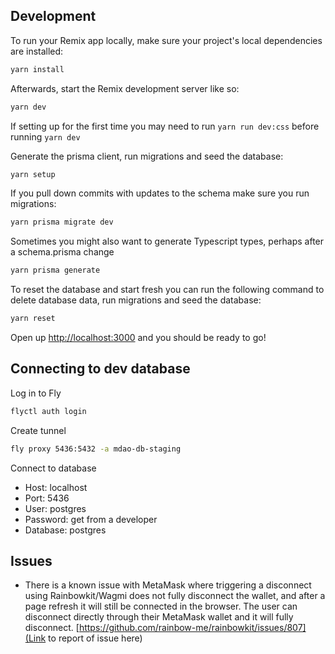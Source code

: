 ## Development

To run your Remix app locally, make sure your project's local dependencies are installed:

```sh
yarn install
```

Afterwards, start the Remix development server like so:

```sh
yarn dev
```

If setting up for the first time you may need to run `yarn run dev:css` before running `yarn dev`

Generate the prisma client, run migrations and seed the database:

```sh
yarn setup
```

If you pull down commits with updates to the schema make sure you run migrations:

```sh
yarn prisma migrate dev
```

Sometimes you might also want to generate Typescript types, perhaps after a schema.prisma change

```sh
yarn prisma generate
```

To reset the database and start fresh you can run the following command to delete database data, run migrations and seed the database:

```sh
yarn reset
```

Open up [http://localhost:3000](http://localhost:3000) and you should be ready to go!

## Connecting to dev database

Log in to Fly

```sh
flyctl auth login
```

Create tunnel

```sh
fly proxy 5436:5432 -a mdao-db-staging
```

Connect to database

- Host: localhost
- Port: 5436
- User: postgres
- Password: get from a developer
- Database: postgres

## Issues

- There is a known issue with MetaMask where triggering a disconnect using Rainbowkit/Wagmi does not fully disconnect the wallet, and after a page refresh it will still be connected in the browser. The user can disconnect directly through their MetaMask wallet and it will fully disconnect. [https://github.com/rainbow-me/rainbowkit/issues/807](Link to report of issue here)
